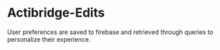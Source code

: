 # Actibridge-Edits
User preferences are saved to firebase and retrieved through queries to personalize their experience. 
